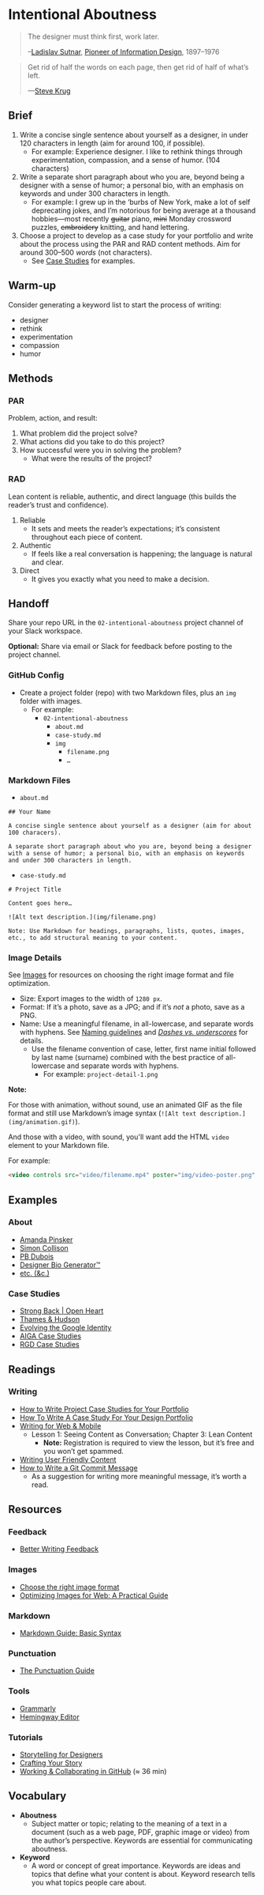 # Intentional Aboutness

> The designer must think first, work later.
>
> –[Ladislav Sutnar](https://www.aiga.org/medalist-ladislavsutnar), [Pioneer of Information Design](http://www.eyemagazine.com/feature/article/sutnar), 1897–1976

> Get rid of half the words on each page, then get rid of half of what’s left.
>
> —[Steve Krug](http://sensible.com)

## Brief

1. Write a concise single sentence about yourself as a designer, in under 120 characters in length (aim for around 100, if possible).
    - For example: Experience designer. I like to rethink things through experimentation, compassion, and a sense of humor. (104 characters)
2. Write a separate short paragraph about who you are, beyond being a designer with a sense of humor; a personal bio, with an emphasis on keywords and under 300 characters in length.
    - For example: I grew up in the ‘burbs of New York, make a lot of self deprecating jokes, and I’m notorious for being average at a thousand hobbies—most recently <s>guitar</s> piano, <s>mini</s> Monday crossword puzzles, <s>embroidery</s> knitting, and hand lettering.
3. Choose a project to develop as a case study for your portfolio and write about the process using the PAR and RAD content methods. Aim for around 300–500 *words* (not characters).
    - See [Case Studies](#case-studies) for examples.

## Warm-up

Consider generating a keyword list to start the process of writing:

- designer
- rethink
- experimentation
- compassion
- humor

## Methods

### PAR

Problem, action, and result:

1. What problem did the project solve?
2. What actions did you take to do this project?
3. How successful were you in solving the problem?
    - What were the results of the project?

### RAD

Lean content is reliable, authentic, and direct language (this builds the reader’s trust and confidence).

1. Reliable
    - It sets and meets the reader’s expectations; it’s consistent throughout each piece of content.
2. Authentic
    - If feels like a real conversation is happening; the language is natural and clear.
3. Direct
    - It gives you exactly what you need to make a decision.

## Handoff

Share your repo URL in the `02-intentional-aboutness` project channel of your Slack workspace.

**Optional:** Share via email or Slack for feedback before posting to the project channel.

### GitHub Config

- Create a project folder (repo) with two Markdown files, plus an `img` folder with images.
  - For example:
    - `02-intentional-aboutness`
      - `about.md`
      - `case-study.md`
      - `img`
        - `filename.png`
        - `…`

### Markdown Files

- `about.md`

```
## Your Name

A concise single sentence about yourself as a designer (aim for about 100 characers).

A separate short paragraph about who you are, beyond being a designer with a sense of humor; a personal bio, with an emphasis on keywords and under 300 characters in length.
```

- `case-study.md`

```
# Project Title

Content goes here…

![Alt text description.](img/filename.png)

Note: Use Markdown for headings, paragraphs, lists, quotes, images, etc., to add structural meaning to your content.
```

### Image Details

See [Images](#images) for resources on choosing the right image format and file optimization.

- Size: Export images to the width of `1280 px`.
- Format: If it’s a photo, save as a JPG; and if it’s *not* a photo, save as a PNG.
- Name: Use a meaningful filename, in all-lowercase, and separate words with hyphens. See [Naming guidelines](https://developers.google.com/style/filenames) and <cite>[Dashes vs. underscores](https://www.mattcutts.com/blog/dashes-vs-underscores/)</cite> for details.
  - Use the filename convention of case, letter, first name initial followed by last name (surname) combined with the best practice of all-lowercase and separate words with hyphens.
    - For example: `project-detail-1.png`

**Note:**

For those with animation, without sound, use an animated GIF as the file format and still use Markdown’s image syntax (`![Alt text description.](img/animation.gif)`).

And those with a video, with sound, you'll want add the HTML `video` element to your Markdown file.

For example:

```html
<video controls src="video/filename.mp4" poster="img/video-poster.png" width="1280">
```

## Examples

### About

- [Amanda Pinsker](https://amandapinsker.com)
- [Simon Collison](https://colly.com/about)
- [PB Dubois](https://www.pbdubois.com)
- [Designer Bio Generator™](http://lab.sulko.co/designer-bio/)
- [etc. (&c.)](https://sidebar.io/category/portfolios/)

### Case Studies

- [Strong Back | Open Heart](https://colly.com/work/strong-back-open-heart)
- [Thames & Hudson](https://www.pentagram.com/work/thames-and-hudson-2/story)
- [Evolving the Google Identity](https://design.google/library/evolving-google-identity/)
- [AIGA Case Studies](https://www.aiga.org/case-studies)
- [RGD Case Studies](https://www.rgd.ca/community/case-studies.php)

## Readings

### Writing

- [How to Write Project Case Studies for Your Portfolio](https://medium.com/@vanschneider/how-to-write-project-case-studies-for-your-portfolio-2e8d397a60b4)
- [How To Write A Case Study For Your Design Portfolio](https://www.format.com/magazine/resources/design/how-to-write-design-case-study)
- [Writing for Web & Mobile](https://thegymnasium.com/courses/GYM/105/0/about)
  - Lesson 1: Seeing Content as Conversation; Chapter 3: Lean Content
    - **Note:** Registration is required to view the lesson, but it’s free and you won’t get spammed.
- [Writing User Friendly Content](https://www.uxbooth.com/articles/writing-user-friendly-content/)
- [How to Write a Git Commit Message](https://chris.beams.io/posts/git-commit/)
  - As a suggestion for writing more meaningful message, it’s worth a read.

## Resources

### Feedback

- [Better Writing Feedback](http://www.betterwritingfeedback.com)

### Images

- [Choose the right image format](https://web.dev/choose-the-right-image-format/)
- [Optimizing Images for Web: A Practical Guide](https://www.abetterlemonadestand.com/optimizing-images-for-web/)

### Markdown

- [Markdown Guide: Basic Syntax](https://www.markdownguide.org/basic-syntax/)

### Punctuation

- [The Punctuation Guide](https://www.thepunctuationguide.com)

### Tools

- [Grammarly](http://www.grammarly.com)
- [Hemingway Editor](http://www.hemingwayapp.com)

### Tutorials

- [Storytelling for Designers](https://thegymnasium.com/take5/storytelling-for-designers)
- [Crafting Your Story](https://thegymnasium.com/take5/crafting-your-story)
- [Working & Collaborating in GitHub](https://english-for-designers-vskk.wistia.com/medias/sugdm6vb8z) (≈ 36 min)

## Vocabulary

- **Aboutness**
  - Subject matter or topic; relating to the meaning of a text in a document (such as a web page, PDF, graphic image or video) from the author’s perspective. Keywords are essential for communicating aboutness.
- **Keyword**
  - A word or concept of great importance. Keywords are ideas and topics that define what your content is about. Keyword research tells you what topics people care about.
